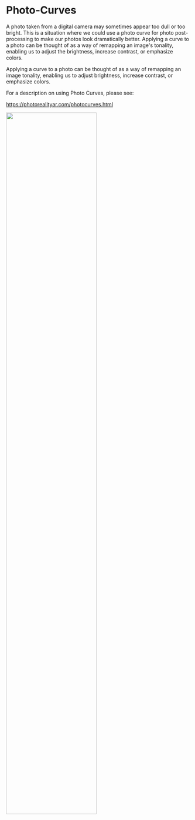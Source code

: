 # Photo-Curves

A photo taken from a digital camera may sometimes appear too dull or too bright. This is a situation where we could use a photo curve for photo post-processing to make our photos look dramatically better. Applying a curve to a photo can be thought of as a way of remapping an image's tonality, enabling us to adjust the brightness, increase contrast, or emphasize colors.

Applying a curve to a photo can be thought of as a way of remapping an image tonality, enabling us to adjust brightness, increase contrast, or emphasize colors.

For a description on using Photo Curves, please see:

https://photorealityar.com/photocurves.html

<img src=documentation/FractalFlowNoise.JPG width="70%" height="70%">
